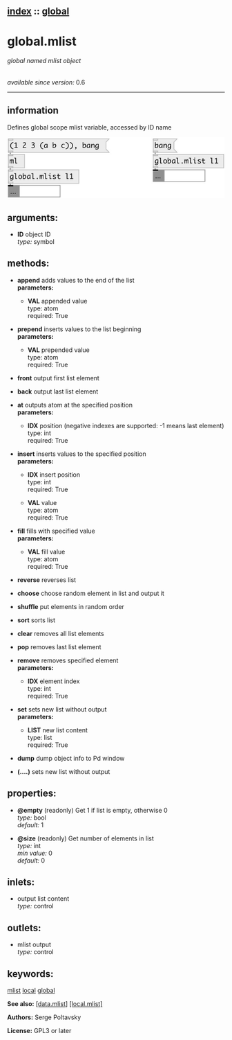 [index](index.html) :: [global](category_global.html)
---

# global.mlist

###### global named mlist object

*available since version:* 0.6

---


## information
Defines global scope mlist variable, accessed by ID name


[![example](../examples/img/global.mlist.jpg)](../examples/pd/global.mlist.pd)



## arguments:

* **ID**
object ID<br>
_type:_ symbol<br>



## methods:

* **append**
adds values to the end of the list<br>
  __parameters:__
  - **VAL** appended value<br>
    type: atom <br>
    required: True <br>

* **prepend**
inserts values to the list beginning<br>
  __parameters:__
  - **VAL** prepended value<br>
    type: atom <br>
    required: True <br>

* **front**
output first list element<br>

* **back**
output last list element<br>

* **at**
outputs atom at the specified position<br>
  __parameters:__
  - **IDX** position (negative indexes are supported: -1 means last element)<br>
    type: int <br>
    required: True <br>

* **insert**
inserts values to the specified position<br>
  __parameters:__
  - **IDX** insert position<br>
    type: int <br>
    required: True <br>

  - **VAL** value<br>
    type: atom <br>
    required: True <br>

* **fill**
fills with specified value<br>
  __parameters:__
  - **VAL** fill value<br>
    type: atom <br>
    required: True <br>

* **reverse**
reverses list<br>

* **choose**
choose random element in list and output it<br>

* **shuffle**
put elements in random order<br>

* **sort**
sorts list<br>

* **clear**
removes all list elements<br>

* **pop**
removes last list element<br>

* **remove**
removes specified element<br>
  __parameters:__
  - **IDX** element index<br>
    type: int <br>
    required: True <br>

* **set**
sets new list without output<br>
  __parameters:__
  - **LIST** new list content<br>
    type: list <br>
    required: True <br>

* **dump**
dump object info to Pd window<br>

* **(....)**
sets new list without output<br>




## properties:

* **@empty** (readonly)
Get 1 if list is empty, otherwise 0<br>
_type:_ bool<br>
_default:_ 1<br>

* **@size** (readonly)
Get number of elements in list<br>
_type:_ int<br>
_min value:_ 0<br>
_default:_ 0<br>



## inlets:

* output list content<br>
_type:_ control



## outlets:

* mlist output<br>
_type:_ control



## keywords:

[mlist](keywords/mlist.html)
[local](keywords/local.html)
[global](keywords/global.html)



**See also:**
[\[data.mlist\]](data.mlist.html)
[\[local.mlist\]](local.mlist.html)




**Authors:** Serge Poltavsky




**License:** GPL3 or later





